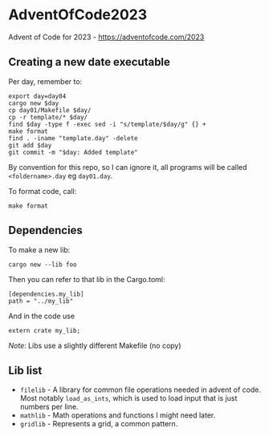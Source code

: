# AdventOfCode2023
Advent of Code for 2023 - https://adventofcode.com/2023

## Creating a new date executable

Per day, remember to:
```
export day=day04
cargo new $day
cp day01/Makefile $day/
cp -r template/* $day/
find $day -type f -exec sed -i "s/template/$day/g" {} +
make format
find . -iname "template.day" -delete
git add $day
git commit -m "$day: Added template"
```

By convention for this repo, so I can ignore it, all programs will be called `<foldername>.day` eg `day01.day`.

To format code, call:

```
make format
```

## Dependencies

To make a new lib:

```
cargo new --lib foo
```

Then you can refer to that lib in the Cargo.toml:

```
[dependencies.my_lib]
path = "../my_lib"
```

And in the code use
```
extern crate my_lib;
```

*Note*: Libs use a slightly different Makefile (no copy)

## Lib list

* `filelib` - A library for common file operations needed in advent of code. Most notably `load_as_ints`, which is used to load input that is just numbers per line.
* `mathlib` - Math operations and functions I might need later.
* `gridlib` - Represents a grid, a common pattern.